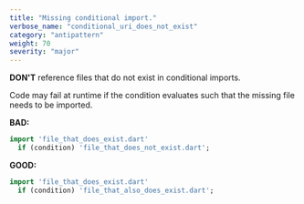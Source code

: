 ```yaml
---
title: "Missing conditional import."
verbose_name: "conditional_uri_does_not_exist"
category: "antipattern"
weight: 70
severity: "major"
---
```

**DON'T** reference files that do not exist in conditional imports.

Code may fail at runtime if the condition evaluates such that the missing file
needs to be imported.

**BAD:**
```dart
import 'file_that_does_exist.dart'
  if (condition) 'file_that_does_not_exist.dart';
```

**GOOD:**
```dart
import 'file_that_does_exist.dart'
  if (condition) 'file_that_also_does_exist.dart';
```
